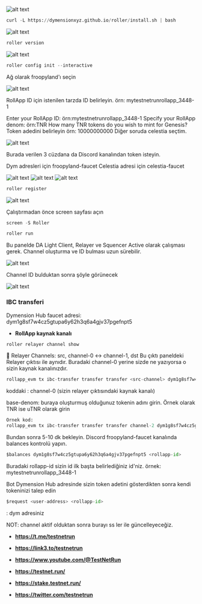 
![alt text](https://i.hizliresim.com/9w1u7aw.png)


```python
curl -L https://dymensionxyz.github.io/roller/install.sh | bash
```

![alt text](https://i.hizliresim.com/cu4uhb7.png)


```python
roller version
```

![alt text](https://i.hizliresim.com/ke5ezi9.png)



```python
roller config init --interactive
```
Ağ olarak froopyland'ı seçin

![alt text](https://i.hizliresim.com/9f9688f.png)


RollApp ID için istenilen tarzda ID belirleyin. örn: mytestnetrunrollapp_3448-1

Enter your RollApp ID: örn:mytestnetrunrollapp_3448-1
Specify your RollApp denom: örn:TNR
How many TNR tokens do you wish to mint for Genesis? Token adedini belirleyin örn: 10000000000
Diğer soruda celestia seçtim.

![alt text](https://i.hizliresim.com/nl536xo.png)



Burada verilen 3 cüzdana da Discord kanalından token isteyin.

Dym adresleri için froopyland-faucet
Celestia adresi için celestia-faucet

![alt text](https://i.hizliresim.com/tauygsy.png)
![alt text](https://i.hizliresim.com/d6r186r.png)
![alt text](https://i.hizliresim.com/qhqmawp.png)


```python
roller register
```

![alt text](https://i.hizliresim.com/q0wmyxb.png)


Çalıştırmadan önce screen sayfası açın 

```python
screen -S Roller
```

```python
roller run
```



Bu panelde DA Light Client, Relayer ve Squencer Active olarak çalışması gerek. Channel oluşturma ve ID bulması uzun sürebilir. 

![alt text](https://i.hizliresim.com/iki0ca0.png)


Channel ID bulduktan sonra şöyle görünecek

![alt text](https://i.hizliresim.com/34hzrrr.png)

### IBC transferi

Dymension Hub faucet adresi: dym1g8sf7w4cz5gtupa6y62h3q6a4gjv37pgefnpt5

- **RollApp kaynak kanalı**

```python
roller relayer channel show
```

💈 Relayer Channels: src, channel-0 <-> channel-1, dst 
Bu çıktı paneldeki Relayer çıktısı ile aynıdır.
Buradaki channel-0 yerine sizde ne yazıyorsa o sizin kaynak kanalınızdır.

```python
rollapp_evm tx ibc-transfer transfer transfer <src-channel> dym1g8sf7w4cz5gtupa6y62h3q6a4gjv37pgefnpt5 5000000000000000000000000<base-denom> --from rollapp_sequencer --keyring-backend test --home ~/.roller/rollapp --broadcast-mode block
```

koddaki <src-channel> : channel-0 (sizin relayer çıktısındaki kaynak kanalı)

base-denom: buraya oluşturmuş olduğunuz tokenin adını girin. Örnek olarak TNR ise uTNR olarak girin

```python
Örnek kod: 
rollapp_evm tx ibc-transfer transfer transfer channel-2 dym1g8sf7w4cz5gtupa6y62h3q6a4gjv37pgefnpt5 5000000000000000000000000uTNR --from rollapp_sequencer --keyring-backend test --home ~/.roller/rollapp --broadcast-mode block
```

Bundan sonra 5-10 dk bekleyin. Discord froopyland-faucet kanalında balances kontrolü yapın.

```python
$balances dym1g8sf7w4cz5gtupa6y62h3q6a4gjv37pgefnpt5 <rollapp-id>
```

Buradaki rollapp-id sizin id ilk başta belirlediğiniz id'niz. örnek: mytestnetrunrollapp_3448-1

Bot Dymension Hub adresinde sizin token adetini gösterdikten sonra kendi tokeninizi talep edin

```python
$request <user-address> <rollapp-id>
```

<user-address> : dym adresiniz

NOT: channel aktif olduktan sonra burayı ss ler ile güncelleyeceğiz.


- **https://t.me/testnetrun**

- **https://link3.to/testnetrun**

- **https://www.youtube.com/@TestNetRun**

- **https://testnet.run/**

- **https://stake.testnet.run/**

- **https://twitter.com/testnetrun**

